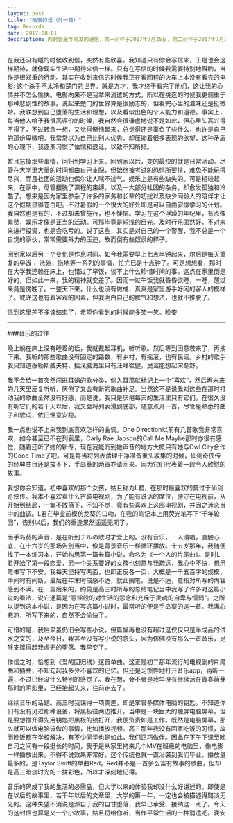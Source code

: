 ```yaml
---
layout: post
title: "晚安的信（外一篇）"
tag: Records
date: 2017-08-01
description: 两封皆是与笔友的通信，第一封作于2017年7月25日，第二封作于2017年7月28日
---
```


在我还没有睡的时候收到信，突然有些欣喜。我知道只有你会写信来，于是也会这样期待，就像现实生活中期待来信一样。只有在写信的时候我需要特别地斟酌，当作是很郑重的行动。其实在收到来信的时候我正在看回程的火车上本没有看完的电影: 这个杀手不太冷和楚门的世界。就是方才，我才终于看完了他们，这让我的心情并不怎么愉快。电影向来不是我拿来消遣的方式，所以在挑选的时候我更侧重于那种悲剧性的故事。说起来楚门的世界算是很励志的，但看完心里的滋味还是挺微妙。我联想到自己堕落的生活和理想，以及看似出色的个人能力和道德。事实上，每当他人给予我很高评价的时候，我自然会很谦虚地说不是如此，但心里头高兴得不得了，不过转念一想，又觉得惭愧起来，总觉得还是辜负了些什么，也许是自己的那份卑微吧。我常常以为自己比别人优秀，却压抑着很多表现的欲望，这种矛盾的心理下，我逐渐习惯了怯懦和退让，以致不知所措。


暂且忘掉那些事情，回归到学习上来。回到家以后，变的最快的就是日常活动。尽管在大学里大量的时间都由自己支配，但始终被考试的恐惧所要挟，难免不能玩得尽兴，而且社团的活动也偶尔让人喘不过气，娱乐上是有些缺失的。可是相较起来，在家中，尽管摆脱了课程的束缚，以及一大部分社团的杂务，却愈发孤独和冷酷了。想来是因为家里参杂了许多的家务和长辈的叨扰以及缺少同龄人的陪伴才让这个假期显得苍白吧。不过暑假的一个很大的好处即是可以自由安排学习的计划。我自然也是有的，不过却未曾施行，也不懊恼。学习在这个浮躁的年纪里，有点像累赘，娱乐才像是正当的活动。可那毕竟是短浅的目光。及时行乐固然好，不对未来进行投资，也是会吃亏的。说了这些，其实是对自己的一个警醒，我不总是一个自觉的家伙，常常需要外力的压迫，故而倒有些奴隶的样子。


回到家以后另一个变化是作息时间。如今我需要早上七点半钟起来，尔后是每天重复的早饭 ，洗碗，拖地等一系列的事情，忙完已是十点钟了。可是想想看，那时在大学我还赖在床上，也错过了早饭，谈不上什么珍惜时间的事。这点在家里倒是好的，但如此一来，我的精神就变差了。因而一过午饭我就昏昏欲睡，一睡，醒过来竟是傍晚了。一整天下来，什么也没有做成，真真是家里游手好闲的客人的模样了。或许这也有着客观的因素，但我明白自己的脾气和想法，也就不推脱了。

信到这里差不多该结束了，希望你看到的时候能多笑一笑。晚安

---
###音乐的过往

晚上躺在床上没有睡着的话，我就戴起耳机，听听歌。然后等到困意袭来了，再摘下来。我听的那些歌曲没有固定的路数，有乡村，有摇滚，也有民谣。乡村的歌手我只知道泰勒斯威夫特，摇滚脑海里只有汪峰崔健，民谣能想起宋冬野。

我不会给一首突然闯进耳蜗的歌分类，倘入耳那就标记上一个“喜欢”，然后再未来的几天里反复听听，厌倦了又会有新的歌曲补足。当然这不是说我对这些在那时打动我的歌曲全然没有好感，而是说，我只是厌倦每天的生活里只有它们。在很久没有听它们的若干天以后，我又会将列表滑到底部，随意点开一首，尽管是熟悉的曲子和歌词，依旧惬意安稳。

我一点也说不上来我到底喜欢怎样的曲调。One Direction以前有几首歌我非常喜欢，如今甚至已不在列表里，Carly Rae Japson的Call Me Maybe那时亦很有感觉，随着还听了她的新专，现在我能听到她声音的地方大概只有她与Owl City合作的Good Time了吧。可是每当将列表清理干净准备重头收集的时候，仙剑奇侠传的经典曲目还是放不下，手岛葵的两首亦请回来。因为它们代表着一段令人欣慰的故事。

我想你会知道，初中喜欢的那个女孩，姑且称为L君，在那时最喜欢的莫过于仙剑奇侠传。我本不喜欢看什么古装电视剧，为了能有说话的席位，便守在电视前，从开始到结局，一集不敢落下，不知不觉，竟有些喜欢上这部电视剧，并因之迷恋当中的曲调。L君在毕业前模仿龙葵的口吻，在我的笔记本上用荧光笔写下“千年轮回”，告别以后，我们的重逢果然遥遥无期了。

而手岛葵的声音，是在听到テルの歌时才爱上的。没有音乐，一人清唱，直触心底，在十六岁的那场告别当中，像是背景音乐一样循环播放。十五岁那年，我随便找了一本练习本，开始构思第一篇长篇小说，命名为《一个人的片尾曲》。是时L君开始了第一段恋爱，另一个关系要好的女孩也刻意与我疏远，我心中不快，想用笔书写下不安。我每天坚持写两面，也即正反各一页，大概是一千五百字的规模，中间时有间断，最后在年末时倍感不适，就此搁笔。说是不适，意指对所写的内容感到不满。在一篇后来的，约莫是高三时所写的总结笔记当中我写了许多对这篇小说的看法，说它通篇是“意淫般的对生活的怨念和充斥于灵魂的自卑与懦弱”。之所以提到这本小说，是因为在写这篇小说时，最常听的便是手岛葵的这一首。我满心悲凉，所写下来的，自然不会愉快了。

可惜的是，我后来虽仍旧会写些小说，但篇幅再也没有超过这仅仅只是半成品的试水之文的，及至今日，我甚至没有写小说的念头，因为仿佛没有那么一首音乐，足够支撑得起我虚无的堕落。我早变了。

作信之时，恰想到《爱的回归线》这首单曲。这正是初二那年流行的电视剧的片尾曲和插曲，不知勾起我多少不喜欢的记忆。但还是习惯性地打开音乐app，再听一遍，不过已经没什么特别的感觉了。我在想，会不会是我早没有继续活在青春萌芽那时的阴影里，已经抬起头来，往前走去了。

继续音乐的话题。高三时我谋得一项美差，即是掌管多媒体电脑的钥匙。不知道你们有没有见过那种设备，将黑板往两边推开，当中是一块巨大的触屏电脑屏幕，但是要想推开得先用钥匙把黑板的锁打开，我便负责如是工作。既然是电脑屏幕，那么就可以做电脑该做的事情，比如播放视频。高三那年我没有回家吃饭的习惯，故而晚饭都在学校解决，有不少同学也是如此，我们正巧做伴。因此在下午下课至晚自习之间有一段挺长的时间，我于是从家里拷来几个MV在班级的电脑里，像电影一样播放出来。不得不说效果非常好，这个传统也就一直沿袭到我们毕业。播放量最多的，是Taylor Swift的单曲Red。Red并不是一首多么富有故事的歌曲，但却是高三暗淡时光的一抹彩色，所以才深刻地记得。

音乐的确成了我的生活的必需品，但大学以来的体验我却没什么好讲述的。即使是在以后的故事里，若干年以后的文章里，大学的第一年，一定也会被描述得黯淡无光的。这种失望不消说是源自于我的自甘堕落，我早已承受、接纳这一点了。今天的这封信也算是又一个小故事，姑且将给你听，当作平常生活的一种消遣吧。晚安
